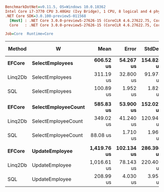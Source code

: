 ``` ini

BenchmarkDotNet=v0.11.5, OS=Windows 10.0.18362
Intel Core i7-3770 CPU 3.40GHz (Ivy Bridge), 1 CPU, 8 logical and 4 physical cores
.NET Core SDK=3.0.100-preview5-011568
  [Host] : .NET Core 3.0.0-preview5-27626-15 (CoreCLR 4.6.27622.75, CoreFX 4.700.19.22408), 64bit RyuJIT
  Core   : .NET Core 3.0.0-preview5-27626-15 (CoreCLR 4.6.27622.75, CoreFX 4.700.19.22408), 64bit RyuJIT

Job=Core  Runtime=Core  

```
|  Method |                   W |        Mean |      Error |     StdDev |      Median | Ratio | RatioSD |  Gen 0 | Gen 1 | Gen 2 | Allocated |
|-------- |-------------------- |------------:|-----------:|-----------:|------------:|------:|--------:|-------:|------:|------:|----------:|
|  **EFCore** |     **SelectEmployees** |   **606.52 us** |  **54.267 us** | **154.828 us** |   **581.10 us** |  **1.00** |    **0.00** |      **-** |     **-** |     **-** |   **10232 B** |
| Linq2Db |     SelectEmployees |   311.19 us |  32.800 us |  91.974 us |   306.40 us |  0.54 |    0.21 |      - |     - |     - |    8120 B |
|     SQL |     SelectEmployees |   100.89 us |   1.952 us |   1.826 us |   100.70 us |  0.17 |    0.04 | 1.0986 |     - |     - |    4632 B |
|         |                     |             |            |            |             |       |         |        |       |       |           |
|  **EFCore** | **SelectEmployeeCount** |   **585.83 us** |  **53.900 us** | **152.027 us** |   **527.95 us** |  **1.00** |    **0.00** |      **-** |     **-** |     **-** |    **6128 B** |
| Linq2Db | SelectEmployeeCount |   349.02 us |  41.240 us | 120.949 us |   328.30 us |  0.63 |    0.25 |      - |     - |     - |    3768 B |
|     SQL | SelectEmployeeCount |    88.08 us |   1.710 us |   1.969 us |    88.27 us |  0.17 |    0.03 | 0.2441 |     - |     - |    1208 B |
|         |                     |             |            |            |             |       |         |        |       |       |           |
|  **EFCore** |      **UpdateEmployee** | **1,419.76 us** | **102.134 us** | **286.394 us** | **1,337.90 us** |  **1.00** |    **0.00** |      **-** |     **-** |     **-** |   **31008 B** |
| Linq2Db |      UpdateEmployee | 1,016.61 us |  78.143 us | 220.405 us |   972.00 us |  0.74 |    0.21 |      - |     - |     - |   17360 B |
|     SQL |      UpdateEmployee |   208.99 us |   4.030 us |   3.958 us |   208.88 us |  0.16 |    0.01 |      - |     - |     - |     640 B |
